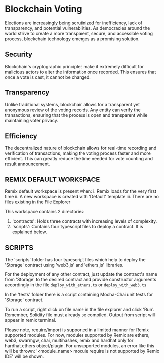 # Blockchain Voting

Elections are increasingly being scrutinized for inefficiency, lack of transparency, and potential vulnerabilities.
As democracies around the world strive to create a more transparent, secure, and accessible voting process, 
blockchain technology emerges as a promising solution.

## Security

Blockchain's cryptographic principles make it extremely difficult for malicious actors to alter the information once recorded. 
This ensures that once a vote is cast, it cannot be changed.

## Transparency

Unlike traditional systems, blockchain allows for a transparent yet anonymous review of the voting records. 
Any entity can verify the transactions, ensuring that the process is open and transparent while maintaining voter privacy.

## Efficiency

The decentralized nature of blockchain allows for real-time recording and verification of transactions, making the voting process faster and more efficient.
This can greatly reduce the time needed for vote counting and result announcement.

## REMIX DEFAULT WORKSPACE

Remix default workspace is present when:
i. Remix loads for the very first time 
ii. A new workspace is created with 'Default' template
iii. There are no files existing in the File Explorer

This workspace contains 2 directories:

1. 'contracts': Holds three contracts with increasing levels of complexity.
2. 'scripts': Contains four typescript files to deploy a contract. It is explained below.

## SCRIPTS

The 'scripts' folder has four typescript files which help to deploy the 'Storage' contract using 'web3.js' and 'ethers.js' libraries.

For the deployment of any other contract, just update the contract's name from 'Storage' to the desired contract and provide constructor arguments accordingly 
in the file `deploy_with_ethers.ts` or  `deploy_with_web3.ts`

In the 'tests' folder there is a script containing Mocha-Chai unit tests for 'Storage' contract.

To run a script, right click on file name in the file explorer and click 'Run'. Remember, Solidity file must already be compiled.
Output from script will appear in remix terminal.

Please note, require/import is supported in a limited manner for Remix supported modules.
For now, modules supported by Remix are ethers, web3, swarmgw, chai, multihashes, remix and hardhat only for hardhat.ethers object/plugin.
For unsupported modules, an error like this will be thrown: '<module_name> module require is not supported by Remix IDE' will be shown.
